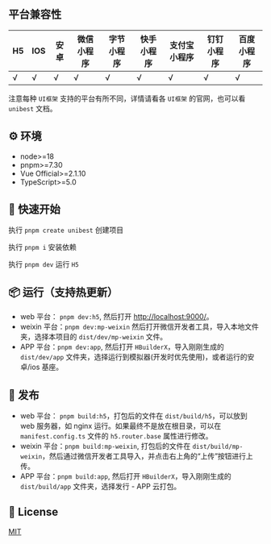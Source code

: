 ## 平台兼容性

| H5  | IOS | 安卓 | 微信小程序 | 字节小程序 | 快手小程序 | 支付宝小程序 | 钉钉小程序 | 百度小程序 |
| --- | --- | ---- | ---------- | ---------- | ---------- | ------------ | ---------- | ---------- |
| √   | √   | √    | √          | √          | √          | √            | √          | √          |

注意每种 `UI框架` 支持的平台有所不同，详情请看各 `UI框架` 的官网，也可以看 `unibest` 文档。

## ⚙️ 环境

- node>=18
- pnpm>=7.30
- Vue Official>=2.1.10
- TypeScript>=5.0

## &#x1F4C2; 快速开始

执行 `pnpm create unibest` 创建项目

执行 `pnpm i` 安装依赖

执行 `pnpm dev` 运行 `H5`

## 📦 运行（支持热更新）

- web 平台： `pnpm dev:h5`, 然后打开 [http://localhost:9000/](http://localhost:9000/)。
- weixin 平台：`pnpm dev:mp-weixin` 然后打开微信开发者工具，导入本地文件夹，选择本项目的 `dist/dev/mp-weixin` 文件。
- APP 平台：`pnpm dev:app`, 然后打开 `HBuilderX`，导入刚刚生成的 `dist/dev/app` 文件夹，选择运行到模拟器(开发时优先使用)，或者运行的安卓/ios 基座。

## 🔗 发布

- web 平台： `pnpm build:h5`，打包后的文件在 `dist/build/h5`，可以放到 web 服务器，如 nginx 运行。如果最终不是放在根目录，可以在 `manifest.config.ts` 文件的 `h5.router.base` 属性进行修改。
- weixin 平台：`pnpm build:mp-weixin`, 打包后的文件在 `dist/build/mp-weixin`，然后通过微信开发者工具导入，并点击右上角的“上传”按钮进行上传。
- APP 平台：`pnpm build:app`, 然后打开 `HBuilderX`，导入刚刚生成的 `dist/build/app` 文件夹，选择发行 - APP 云打包。

## 📄 License

[MIT](https://opensource.org/license/mit/)
